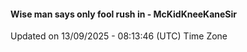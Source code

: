 #### Wise man says only fool rush in - McKidKneeKaneSir
Updated on 13/09/2025 - 08:13:46 (UTC) Time Zone
